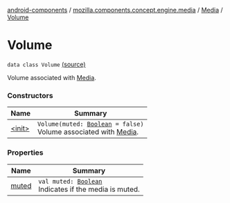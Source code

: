 [android-components](../../../index.md) / [mozilla.components.concept.engine.media](../../index.md) / [Media](../index.md) / [Volume](./index.md)

# Volume

`data class Volume` [(source)](https://github.com/mozilla-mobile/android-components/blob/master/components/concept/engine/src/main/java/mozilla/components/concept/engine/media/Media.kt#L197)

Volume associated with [Media](../index.md).

### Constructors

| Name | Summary |
|---|---|
| [&lt;init&gt;](-init-.md) | `Volume(muted: `[`Boolean`](https://kotlinlang.org/api/latest/jvm/stdlib/kotlin/-boolean/index.html)` = false)`<br>Volume associated with [Media](../index.md). |

### Properties

| Name | Summary |
|---|---|
| [muted](muted.md) | `val muted: `[`Boolean`](https://kotlinlang.org/api/latest/jvm/stdlib/kotlin/-boolean/index.html)<br>Indicates if the media is muted. |
